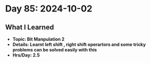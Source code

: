 # Day 85: 2024-10-02

## What I Learned
- **Topic: Bit Manpulation 2**
- **Details: Learnt left shift , right shift operartors and some tricky problems can be solved easily with this**
- **Hrs/Day: 2.5**
